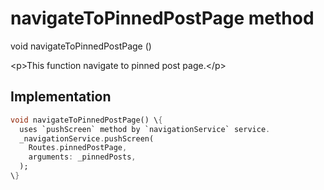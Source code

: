 


# navigateToPinnedPostPage method








void navigateToPinnedPostPage
()





\<p\>This function navigate to pinned post page.\</p\>



## Implementation

```dart
void navigateToPinnedPostPage() \{
  uses `pushScreen` method by `navigationService` service.
  _navigationService.pushScreen(
    Routes.pinnedPostPage,
    arguments: _pinnedPosts,
  );
\}
```







